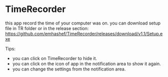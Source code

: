 # TimeRecorder
this app record the time of your computer was on.
you can download setup file in TR folder or in the release section:
https://github.com/emhashef/TimeRecorder/releases/download/v1.1/Setup.exe

Tips:
 * you can click on TimeRecorder to hide it.
 * you can click on the icon of app in the notification area to show it again.
 * you can change the settings from the notification area. 

